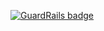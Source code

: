 
[![GuardRails badge](https://badges.production.guardrails.io/moul/docker-dput.svg)](https://www.guardrails.io)
